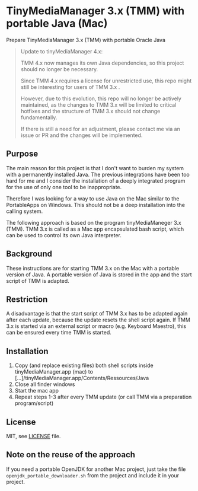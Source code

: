 # TinyMediaManager 3.x (TMM) with portable Java (Mac)
Prepare TinyMediaManager 3.x (TMM) with portable Oracle Java

>Update to tinyMediaManager 4.x:
>
>TMM 4.x now manages its own Java dependencies, so this project should no longer be necessary.
>
>Since TMM 4.x requires a license for unrestricted use, this repo might still be interesting for users of TMM 3.x . 
>
>However, due to this evolution, this repo will no longer be actively maintained, as the changes to TMM 3.x will be limited to critical hotfixes and the structure of TMM 3.x should not change fundamentally.
>
>If there is still a need for an adjustment, please contact me via an issue or PR and the changes will be implemented.

## Purpose

The main reason for this project is that I don't want to burden my system with a permanently installed Java. The previous integrations have been too hard for me and I consider the installation of a deeply integrated program for the use of only one tool to be inappropriate. 

Therefore I was looking for a way to use Java on the Mac similar to the PortableApps on Windows. This should not be a deep installation into the calling system.

The following approach is based on the program tinyMediaManeger 3.x (TMM). TMM 3.x is called as a Mac app encapsulated bash script, which can be used to control its own Java interpreter.

## Background
These instructions are for starting TMM 3.x on the Mac with a portable version of Java. A portable version of Java is stored in the app and the start script of TMM is adapted.

## Restriction
A disadvantage is that the start script of TMM 3.x has to be adapted again after each update, because the update resets the shell script again. If TMM 3.x is started via an external script or macro (e.g. Keyboard Maestro), this can be ensured every time TMM is started.

## Installation
1. Copy (and replace existing files) both shell scripts inside tinyMediaManager.app (mac) to [...]/tinyMediaManager.app/Contents/Ressources/Java
2. Close all finder windows
3. Start the mac app
4. Repeat steps 1-3 after every TMM update (or call TMM via a preparation program/script)

## License

MIT, see [LICENSE](LICENSE) file.

## Note on the reuse of the approach

If you need a portable OpenJDK for another Mac project, just take the file `openjdk_portable_downloader.sh` from the project and include it in your project.
